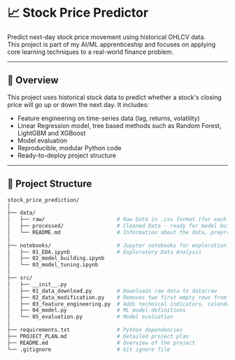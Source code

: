 # 📈 Stock Price Predictor

Predict next-day stock price movement using historical OHLCV data.  
This project is part of my AI/ML apprenticeship and focuses on applying core learning techniques to a real-world finance problem.

---

## 🧠 Overview

This project uses historical stock data to predict whether a stock's closing price will go up or down the next day. It includes:

- Feature engineering on time-series data (lag, returns, volatility)
- Linear Regression model, tree based methods such as Random Forest, LightGBM and XGBoost
- Model evaluation 
- Reproducible, modular Python code
- Ready-to-deploy project structure

---

## 📁 Project Structure

```bash
stock_price_prediction/
│
├── data/
│   ├── raw/                       # Raw Data in .csv format (for each stock)
│   ├── processed/                 # Cleaned Data - ready for model building
│   └── README.md                  # Information about the data, preprocessing steps, and dataset sources
│
├── notebooks/                     # Jupyter notebooks for exploration and prototyping
│   ├── 01_EDA.ipynb               # Exploratory Data Analysis
│   ├── 02_model_building.ipynb
│   └── 03_model_tuning.ipynb
│
├── src/
│   ├── __init__.py
│   ├── 01_data_download.py        # Downloads raw data to data/raw
│   ├── 02_data_modification.py    # Removes two first empty rows from csv, adds Date and Ticker columns and saves modified files
│   ├── 03_feature_engineering.py  # Adds technical indicators, calendar features, lag features, and more to stock price data
│   ├── 04_model.py                # ML model definitions
│   └── 05_evaluation.py           # Model evaluation
│
├── requirements.txt               # Python dependencies
├── PROJECT_PLAN.md                # Detailed project plan
├── README.md                      # Overview of the project
└── .gitignore                     # Git ignore file

